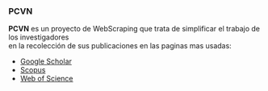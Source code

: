 ###	PCVN


**PCVN** es un proyecto de WebScraping que trata de simplificar el trabajo de los investigadores  
en la recolección de sus publicaciones en las paginas mas usadas:
*	[Google Scholar](https://scholar.google.es/)
*	[Scopus](https://www.scopus.com/home.uri)
*	[Web of Science](http://login.webofknowledge.com/error/Error?Error=IPError&PathInfo=%2F&RouterURL=http%3A%2F%2Fwww.webofknowledge.com%2F&Domain=.webofknowledge.com&Src=IP&Alias=WOK5)
